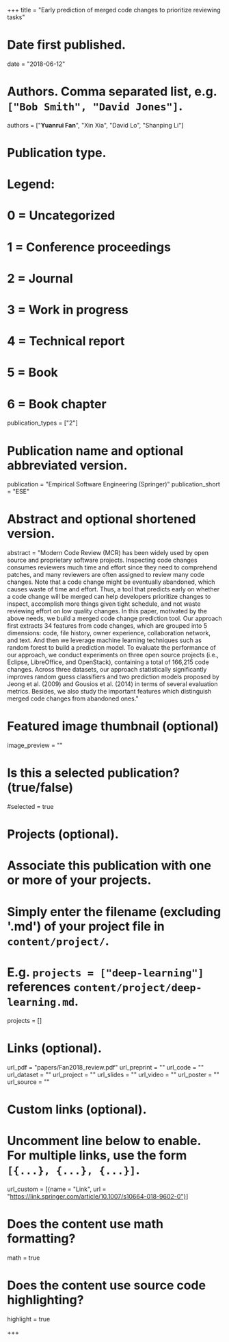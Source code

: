 +++
title = "Early prediction of merged code changes to prioritize reviewing tasks"

# Date first published.
date = "2018-06-12"

# Authors. Comma separated list, e.g. `["Bob Smith", "David Jones"]`.
authors = ["**Yuanrui Fan**", "Xin Xia", "David Lo", "Shanping Li"]

# Publication type.
# Legend:
# 0 = Uncategorized
# 1 = Conference proceedings
# 2 = Journal
# 3 = Work in progress
# 4 = Technical report
# 5 = Book
# 6 = Book chapter
publication_types = ["2"]

# Publication name and optional abbreviated version.
publication = "Empirical Software Engineering (Springer)"
publication_short = "ESE"

# Abstract and optional shortened version.
abstract = "Modern Code Review (MCR) has been widely used by open source and proprietary software projects. Inspecting code changes consumes reviewers much time and effort since they need to comprehend patches, and many reviewers are often assigned to review many code changes. Note that a code change might be eventually abandoned, which causes waste of time and effort. Thus, a tool that predicts early on whether a code change will be merged can help developers prioritize changes to inspect, accomplish more things given tight schedule, and not waste reviewing effort on low quality changes. In this paper, motivated by the above needs, we build a merged code change prediction tool. Our approach first extracts 34 features from code changes, which are grouped into 5 dimensions: code, file history, owner experience, collaboration network, and text. And then we leverage machine learning techniques such as random forest to build a prediction model. To evaluate the performance of our approach, we conduct experiments on three open source projects (i.e., Eclipse, LibreOffice, and OpenStack), containing a total of 166,215 code changes. Across three datasets, our approach statistically significantly improves random guess classifiers and two prediction models proposed by Jeong et al. (2009) and Gousios et al. (2014) in terms of several evaluation metrics. Besides, we also study the important features which distinguish merged code changes from abandoned ones."

# Featured image thumbnail (optional)
image_preview = ""

# Is this a selected publication? (true/false)
#selected = true

# Projects (optional).
#   Associate this publication with one or more of your projects.
#   Simply enter the filename (excluding '.md') of your project file in `content/project/`.
#   E.g. `projects = ["deep-learning"]` references `content/project/deep-learning.md`.
projects = []

# Links (optional).
url_pdf = "papers/Fan2018_review.pdf"
url_preprint = ""
url_code = ""
url_dataset = ""
url_project = ""
url_slides = ""
url_video = ""
url_poster = ""
url_source = ""

# Custom links (optional).
#   Uncomment line below to enable. For multiple links, use the form `[{...}, {...}, {...}]`.
url_custom = [{name = "Link", url = "https://link.springer.com/article/10.1007/s10664-018-9602-0"}]

# Does the content use math formatting?
math = true

# Does the content use source code highlighting?
highlight = true

+++
